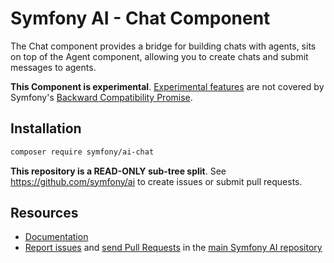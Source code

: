 # Symfony AI - Chat Component

The Chat component provides a bridge for building chats with agents, sits on top of the Agent component,
allowing you to create chats and submit messages to agents.

**This Component is experimental**.
[Experimental features](https://symfony.com/doc/current/contributing/code/experimental.html)
are not covered by Symfony's
[Backward Compatibility Promise](https://symfony.com/doc/current/contributing/code/bc.html).

## Installation

```bash
composer require symfony/ai-chat
```

**This repository is a READ-ONLY sub-tree split**. See
https://github.com/symfony/ai to create issues or submit pull requests.

## Resources

- [Documentation](../../docs/index.rst)
- [Report issues](https://github.com/symfony/ai/issues) and
  [send Pull Requests](https://github.com/symfony/ai/pulls)
  in the [main Symfony AI repository](https://github.com/symfony/ai)
